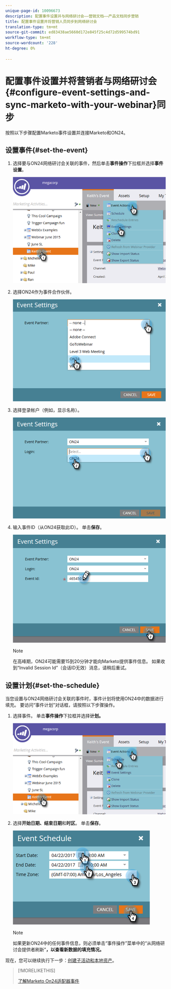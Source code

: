 ```yaml
---
unique-page-id: 10096673
description: 配置事件设置并与网络研讨会——营销文档——产品文档同步营销
title: 配置事件设置并将营销人员同步到网络研讨会
translation-type: tm+mt
source-git-commit: ed83438ae5660d172e845f25c4d72d599574bd91
workflow-type: tm+mt
source-wordcount: '228'
ht-degree: 0%

---
```



# 配置事件设置并将营销者与网络研讨会{#configure-event-settings-and-sync-marketo-with-your-webinar}同步

按照以下步骤配置Marketo事件设置并连接Marketo和ON24。

## 设置事件{#set-the-event}

1. 选择要与ON24网络研讨会关联的事件，然后单击&#x200B;**事件操作**&#x200B;下拉框并选择&#x200B;**事件设置**。

   ![](assets/one.png)

1. 选择ON24作为事件合作伙伴。

   ![](assets/two.png)

1. 选择登录帐户（例如，显示名称）。

   ![](assets/three.png)

1. 输入事件ID（从ON24获取此ID）。 单击&#x200B;**保存**。

   ![](assets/four.png)

   >[!NOTE]
   >
   >在高峰期，ON24可能需要15到20分钟才能向Marketo提供事件信息。 如果收到“Invalid Session Id”（会话ID无效）消息，请稍后重试。

## 设置计划{#set-the-schedule}

当您设置与ON24网络研讨会关联的事件时，事件计划将使用ON24中的数据进行填充。 要访问“事件计划”对话框，请按照以下步骤操作。

1. 选择事件。 单击&#x200B;**事件操作**&#x200B;下拉框并选择&#x200B;**计划。**

   ![](assets/five.png)

1. 选择&#x200B;**开始日期、结束日期**&#x200B;和&#x200B;**时区**。 单击&#x200B;**保存**。

   ![](assets/six-1.png)

   >[!NOTE]
   >
   >如果更新ON24中的任何事件信息，则必须单击“事件操作”菜单中的“从网络研讨会提供者刷新”**，以查看新数据的填充情况。**

现在，您可以继续执行下一步：[创建子活动和本地资产](/help/marketo/product-docs/demand-generation/events/create-an-event/create-an-event-with-the-marketo-on24-adapter/create-child-campaigns-and-local-assets.md)。

>[!MORELIKETHIS]
>
>[了解Marketo On24适配器事件](/help/marketo/product-docs/demand-generation/events/create-an-event/create-an-event-with-the-marketo-on24-adapter/understanding-marketo-on24-adapter-events.md)
